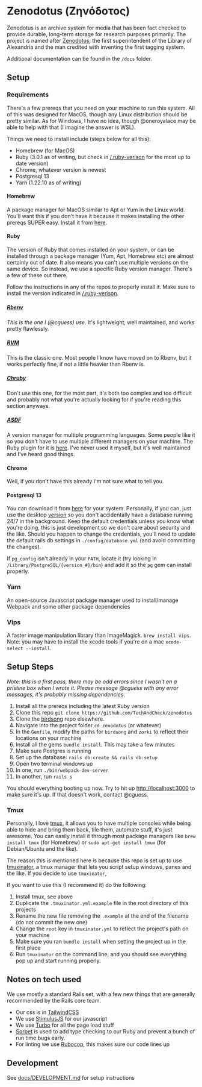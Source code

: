 # Zenodotus (Ζηνόδοτος)
Zenodotus is an archive system for media that has been fact checked to provide durable, long-term storage for research purposes primarily. The project is named after [Zenodotus](https://en.wikipedia.org/wiki/Zenodotus), the first superintendent of the Library of Alexandria and the man credited with inventing the first tagging system.

Additional documentation can be found in the `/docs` folder.

## Setup

### Requirements
There's a few prereqs that you need on your machine to run this system. All of this was designed for MacOS, though any Linux distribution should be pretty similar. As for Windows, I have no idea, though @oneroyalace may be able to help with that (I imagine the answer is WSL).

Things we need to install include (steps below for all this):
- Homebrew (for MacOS)
- Ruby (3.0.1 as of writing, but check in [/.ruby-verison](.ruby-version) for the most up to date version)
- Chrome, whatever version is newest
- Postgresql 13
- Yarn (1.22.10 as of writing)

#### Homebrew
A package manager for MacOS similar to Apt or Yum in the Linux world. You'll want this if you don't have it because it makes installing the other prereqs SUPER easy. Install it from [here](https://brew.sh).

#### Ruby
The version of Ruby that comes installed on your system, or can be installed through a package manager (Yum, Apt, Homebrew etc) are almost certainly out of date. It also means you can't use multiple versions on the same device. So instead, we use a specific Ruby version manager. There's a few of these out there.

Follow the instructions in any of the repos to properly install it. Make sure to install the version indicated in [/.ruby-verison](.ruby-version).

##### [Rbenv](https://github.com/rbenv/rbenv)
*This is the one I (@cguess) use.*
It's lightweight, well maintained, and works pretty flawlessly.

##### [RVM](https://rvm.io)
This is the classic one. Most people I know have moved on to Rbenv, but it works perfectly fine, if not a little heavier than Rbenv is.

##### [Chruby](https://github.com/postmodern/chruby)
Don't use this one, for the most part, it's both too complex and too difficult and probably not what you're actually looking for if you're reading this section anyways.

##### [ASDF](https://github.com/asdf-vm/asdf)
A version manager for multiple programming languages. Some people like it so you don't have to use multiple different managers on your machine. The Ruby plugin for it is [here](https://github.com/asdf-vm/asdf-ruby). I've never used it myself, but it's well maintained and I've heard good things.

#### Chrome
Well, if you don't have this already I'm not sure what to tell you.

#### Postgresql 13
You can download it from [here](https://www.postgresql.org/download/) for your system. Personally, if you can, just use the desktop [version](https://postgresapp.com/) so you don't accidentally have a database running 24/7 in the background. Keep the default credentials unless you know what you're doing, this is just development so we don't care about security and the like. Should you happen to change the credentials, you'll need to update the default rails db settings in `./config/database.yml` (and avoid committing the changes).  

If `pg_config` isn't already in your `PATH`, locate it (try looking in `/Library/PostgreSQL/{version_#}/bin`) and add it so the `pg` gem can install properly.

### Yarn
An open-source Javascript package manager used to install/manage Webpack and some other package dependencies

### Vips
A faster image manipulation library than ImageMagick. `brew install vips`. Note: you may have to install the xcode tools if you're on a mac `xcode-select --install`.

## Setup Steps
*Note: this is a first pass, there may be odd errors since I wasn't on a pristine box when I wrote it. Please message @cguess with any error messages, it's probably missing dependencies.*

1. Install all the prereqs including the latest Ruby version
1. Clone this repo `git clone https://github.com/TechAndCheck/zenodotus`
1. Clone the [birdsong](https://github.com/cguess/birdsong) repo elsewhere.
1. Navigate into the project folder `cd zenodotus` (or whatever)
1. In the `Gemfile`, modify the paths for `birdsong` and `zorki` to reflect their locations on your machine
1. Install all the gems `bundle install`. This may take a few minutes
1. Make sure Postgres is running
1. Set up the database: `rails db:create && rails db:setup`
1. Open two terminal windows up
1. In one, run `./bin/webpack-dev-server`
1. In another, run `rails s`

You should everything booting up now. Try to hit up [http://localhost:3000](http://localhost:3000) to make sure it's up. If that doesn't work, contact @cguess.

### Tmux
Personally, I love [tmux](https://github.com/tmux/tmux), it allows you to have multiple consoles while being able to hide and bring them back, tile them, automate stuff, it's just awesome. You can easily install it through most package managers like `brew install tmux` (for Homebrew) or `sudo apt-get install tmux` (for Debian/Ubuntu and the like).

The reason this is mentioned here is because this repo is set up to use [tmuxinator](https://github.com/tmuxinator/tmuxinator), a tmux manager that lets you script setup windows, panes and the like. If you decide to use `tmuxinator`, 

If you want to use this (I recommend it) do the following:
1. Install tmux, see above
1. Duplicate the `.tmuxinator.yml.example` file in the root directory of this projects
1. Rename the new file removing the `.example` at the end of the filename (do not commit the new one)
1. Change the `root` key in `tmuxinator.yml` to reflect the project's path on your machine
1. Make sure you ran `bundle install` when setting the project up in the first place
1. Run `tmuxinator` on the command line, and you should see everything pop up and start running properly.

## Notes on tech used
We use mostly a standard Rails set, with a few new things that are generally recommended by the Rails core team.

- Our css is in [TailwindCSS](https://tailwindcss.com)
- We use [StimulusJS](https://stimulus.hotwire.dev) for our javascript
- We use [Turbo](https://turbo.hotwire.dev) for all the page load stuff
- [Sorbet](https://sorbet.org) is used to add type checking to our Ruby and prevent a bunch of run time bugs early.
- For linting we use [Rubocop](https://rubocop.org), this makes sure our code lines up

## Development

See [docs/DEVELOPMENT.md](docs/DEVELOPMENT.md) for setup instructions












